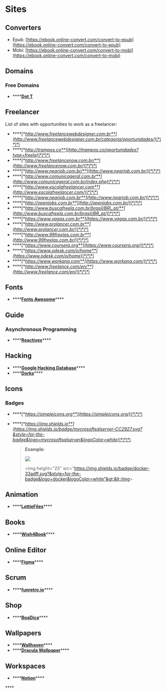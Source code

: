# Sites

## Converters

* Epub: [https://ebook.online-convert.com/convert-to-epub](https://ebook.online-convert.com/convert-to-epub)
* Mobi: [https://ebook.online-convert.com/convert-to-mobi](https://ebook.online-convert.com/convert-to-mobi)

## Domains

### Free Domains

* \*\*\*\*[**Dot T**](http://www.dot.tk/)

## Freelancer

List of sites with opportunities to work as a freelancer:

* \*\*\*\*[**http://www.freelancewebdesigner.com.br**](http://www.freelancewebdesigner.com.br/categoria/oportunidades/)\*\*\*\*
* \*\*\*\*[**http://trampos.co**](http://trampos.co/oportunidades?type=freela)\*\*\*\*
* \*\*\*\*[**http://www.freelancenow.com.br/**](http://www.freelancenow.com.br/)\*\*\*\*
* \*\*\*\*[**http://www.nearjob.com.br/**](http://www.nearjob.com.br/)\*\*\*\*
* \*\*\*\*[**http://www.comunicageral.com.br**](http://www.comunicageral.com.br/index.php)\*\*\*\*
* \*\*\*\*[**http://www.escolafreelancer.com**](http://www.escolafreelancer.com/)\*\*\*\*
* \*\*\*\*[**http://www.nearjob.com.br**](http://www.nearjob.com.br/)\*\*\*\*
* \*\*\*\*[**http://openjobs.com.br**](http://openjobs.com.br/)\*\*\*\*
* \*\*\*\*[**http://www.buscafreela.com.br/brasil/BR\_pt/**](http://www.buscafreela.com.br/brasil/BR_pt/)\*\*\*\*
* \*\*\*\*[**https://www.vagas.com.br**](https://www.vagas.com.br/)\*\*\*\*
* \*\*\*\*[**http://www.prolancer.com.br**](http://www.prolancer.com.br/)\*\*\*\*
* \*\*\*\*[**http://www.99freelas.com.br**](http://www.99freelas.com.br/)\*\*\*\*
* \*\*\*\*[**https://www.coursera.org**](https://www.coursera.org/)\*\*\*\*
* \*\*\*\*[**https://www.odesk.com/o/home**](https://www.odesk.com/o/home)\*\*\*\*
* \*\*\*\*[**https://www.workana.com**](https://www.workana.com/)\*\*\*\*
* \*\*\*\*[**http://www.freelance.com/en/**](http://www.freelance.com/en/)\*\*\*\*

## Fonts

* \*\*\*\*[**Fonts Awesome**](https://fontawesome.com/)\*\*\*\*

## Guide

### Asynchronous Programming

* \*\*\*\*[**Reactivex**](http://reactivex.io/languages.html)\*\*\*\*

## Hacking

* \*\*\*\*[**Google Hacking Database**](https://www.exploit-db.com/google-hacking-database)\*\*\*\*
* \*\*\*\*[**Dorks**](https://googl3inurl.wordpress.com/?s=dorks&submit=Pesquisa)\*\*\*\*

## Icons

### Badges

* \*\*\*\*[**https://simpleicons.org**](https://simpleicons.org/)\*\*\*\*
* \*\*\*\*[**https://img.shields.io**](https://img.shields.io/badge/mycrosoftsqlserver-CC2927.svg?&style=for-the-badge&logo=mycrosoftsqlserver&logoColor=white)\*\*\*\*

  > **Example:** 
  >
  > ![](https://img.shields.io/badge/docker-33adff.svg?&style=for-the-badge&logo=docker&logoColor=white) 
  >
  > &lt;img height="25" src="https://img.shields.io/badge/docker-33adff.svg?&style=for-the-badge&logo=docker&logoColor=white"&gt;&lt;/img&gt;

## Animation

* \*\*\*\*[**LottieFiles**](https://lottiefiles.com/)\*\*\*\*

## Books

* \*\*\*\*[**Wish4Book**](https://wish4book.net/)\*\*\*\*

## Online Editor

* \*\*\*\*[**Figma**](https://www.figma.com)\*\*\*\*

## Scrum

* \*\*\*\*[**funretro.io**](https://funretro.io/)\*\*\*\*

## Shop

* \*\*\*\*[**BoaDica**](https://www.boadica.com.br/pesquisa/cpu_proc)\*\*\*\*

## Wallpapers

* \*\*\*\*[**Wallhaven**](https://wallhaven.cc/)\*\*\*\*
* \*\*\*\*[**Dracula Wallpaper**](https://raw.githubusercontent.com/dracula/wallpaper/master/base.png)\*\*\*\*

## Workspaces

* \*\*\*\*[**Notion**](https://www.notion.so/)\*\*\*\*

\*\*\*\*

